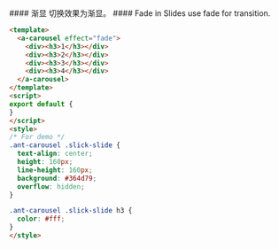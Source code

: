 <cn>
#### 渐显
切换效果为渐显。
</cn>

<us>
#### Fade in
Slides use fade for transition.
</us>

```html
<template>
  <a-carousel effect="fade">
    <div><h3>1</h3></div>
    <div><h3>2</h3></div>
    <div><h3>3</h3></div>
    <div><h3>4</h3></div>
  </a-carousel>
</template>
<script>
export default {
}
</script>
<style>
/* For demo */
.ant-carousel .slick-slide {
  text-align: center;
  height: 160px;
  line-height: 160px;
  background: #364d79;
  overflow: hidden;
}

.ant-carousel .slick-slide h3 {
  color: #fff;
}
</style>
```
